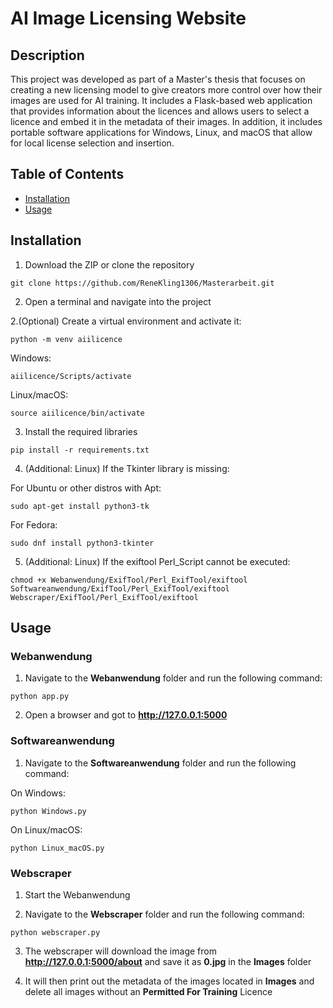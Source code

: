 # AI Image Licensing Website

## Description

This project was developed as part of a Master's thesis that focuses on creating a new licensing model to give creators more control over how their images are used for AI training. 
It includes a Flask-based web application that provides information about the licences and allows users to select a licence and embed it in the metadata of their images.
In addition, it includes portable software applications for Windows, Linux, and macOS that allow for local license selection and insertion.

## Table of Contents

- [Installation](#installation)
- [Usage](#usage)

## Installation

1. Download the ZIP or clone the repository

```git clone https://github.com/ReneKling1306/Masterarbeit.git```

2. Open a terminal and navigate into the project

2.(Optional) Create a virtual environment and activate it:

```python -m venv aiilicence```

Windows:

```aiilicence/Scripts/activate```

Linux/macOS:

```source aiilicence/bin/activate```


3. Install the required libraries

```pip install -r requirements.txt```

4. (Additional: Linux) If the Tkinter library is missing:

For Ubuntu or other distros with Apt:

```sudo apt-get install python3-tk```
    
For Fedora:
   
```sudo dnf install python3-tkinter```

5. (Additional: Linux) If the exiftool Perl_Script cannot be executed:

```chmod +x Webanwendung/ExifTool/Perl_ExifTool/exiftool Softwareanwendung/ExifTool/Perl_ExifTool/exiftool Webscraper/ExifTool/Perl_ExifTool/exiftool```

## Usage

### Webanwendung

1. Navigate to the **Webanwendung** folder and run the following command:

```python app.py```

2. Open a browser and got to **http://127.0.0.1:5000** 

### Softwareanwendung

1. Navigate to the **Softwareanwendung** folder and run the following command:

On Windows:

```python Windows.py```

On Linux/macOS:

```python Linux_macOS.py```

### Webscraper

1. Start the Webanwendung

2. Navigate to the **Webscraper** folder and run the following command:

```python webscraper.py```

3. The webscraper will download the image from **http://127.0.0.1:5000/about** and save it as **0.jpg** in the **Images** folder

4. It will then print out the metadata of the images located in **Images** and delete all images without an **Permitted For Training** Licence
